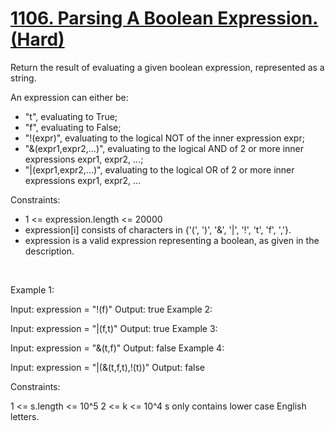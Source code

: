 # [1106. Parsing A Boolean Expression. (Hard)](https://leetcode.com/problems/parsing-a-boolean-expression/)

<p>Return the result of evaluating a given boolean expression, represented as a string.</p>

<p>An expression can either be:</p>
<ul>
<li>"t", evaluating to True;</li>
<li>"f", evaluating to False;</li>
<li>"!(expr)", evaluating to the logical NOT of the inner expression expr;</li>
<li>"&(expr1,expr2,...)", evaluating to the logical AND of 2 or more inner expressions expr1, expr2, ...;</li>
<li>"|(expr1,expr2,...)", evaluating to the logical OR of 2 or more inner expressions expr1, expr2, ...</li>
</ul>

Constraints:
<ul>
<li>1 <= expression.length <= 20000</li>
<li>expression[i] consists of characters in {'(', ')', '&', '|', '!', 't', 'f', ','}.</li>
<li>expression is a valid expression representing a boolean, as given in the description.</li>
</ul>

<p>&nbsp;</p>

Example 1:

Input: expression = "!(f)"
Output: true
Example 2:

Input: expression = "|(f,t)"
Output: true
Example 3:

Input: expression = "&(t,f)"
Output: false
Example 4:

Input: expression = "|(&(t,f,t),!(t))"
Output: false
 

Constraints:

1 <= s.length <= 10^5
2 <= k <= 10^4
s only contains lower case English letters.